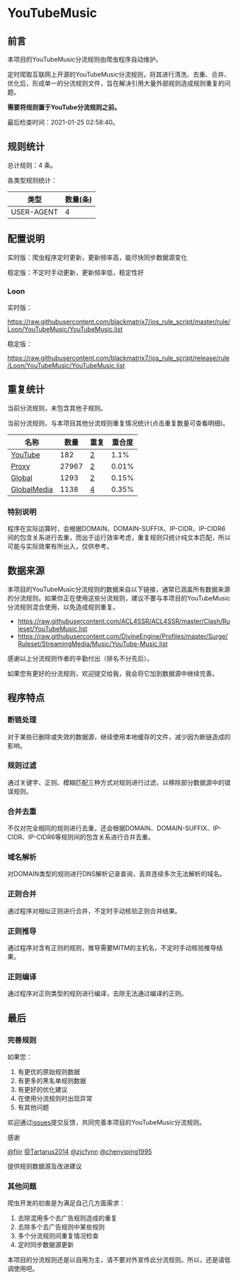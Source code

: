 # YouTubeMusic

## 前言

本项目的YouTubeMusic分流规则由爬虫程序自动维护。

定时爬取互联网上开源的YouTubeMusic分流规则，将其进行清洗、去重、合并、优化后，形成单一的分流规则文件，旨在解决引用大量外部规则造成规则重复的问题。

**需要将规则置于YouTube分流规则之前。**


最后检查时间：2021-01-25 02:58:40。

## 规则统计

总计规则：4 条。

各类型规则统计：

| 类型 | 数量(条) |
| ---- | ---- |
| USER-AGENT | 4 |
## 配置说明

实时版：爬虫程序定时更新，更新频率高，能尽快同步数据源变化

稳定版：不定时手动更新，更新频率低，稳定性好

### Loon 
实时版：

https://raw.githubusercontent.com/blackmatrix7/ios_rule_script/master/rule/Loon/YouTubeMusic/YouTubeMusic.list

稳定版：

https://raw.githubusercontent.com/blackmatrix7/ios_rule_script/release/rule/Loon/YouTubeMusic/YouTubeMusic.list

## 重复统计


当前分流规则，未包含其他子规则。


当前分流规则，与本项目其他分流规则重复情况统计(点击重复数量可查看明细)。



| 名称 | 数量 | 重复 | 重合度 |
| ---- | ---- | ---- | ------ |
|  [YouTube](https://github.com/blackmatrix7/ios_rule_script/tree/master/rule/Loon/YouTube)    | 182   | [2](https://raw.githubusercontent.com/blackmatrix7/ios_rule_script/master/rule/Loon/YouTubeMusic/YouTubeMusic_Repeat.list)   |   1.1% |
|  [Proxy](https://github.com/blackmatrix7/ios_rule_script/tree/master/rule/Loon/Proxy)    | 27967   | [2](https://raw.githubusercontent.com/blackmatrix7/ios_rule_script/master/rule/Loon/YouTubeMusic/YouTubeMusic_Repeat.list)   |   0.01% |
|  [Global](https://github.com/blackmatrix7/ios_rule_script/tree/master/rule/Loon/Global)    | 1293   | [2](https://raw.githubusercontent.com/blackmatrix7/ios_rule_script/master/rule/Loon/YouTubeMusic/YouTubeMusic_Repeat.list)   |   0.15% |
|  [GlobalMedia](https://github.com/blackmatrix7/ios_rule_script/tree/master/rule/Loon/GlobalMedia)    | 1138   | [4](https://raw.githubusercontent.com/blackmatrix7/ios_rule_script/master/rule/Loon/YouTubeMusic/YouTubeMusic_Repeat.list)   |   0.35% |
### 特别说明
程序在实际运算时，会根据DOMAIN、DOMAIN-SUFFIX、IP-CIDR、IP-CIDR6间的包含关系进行去重，而出于运行效率考虑，重复规则只统计纯文本匹配，所以可能与实际效果有所出入，仅供参考。

## 数据来源

本项目的YouTubeMusic分流规则的数据来自以下链接，通常已涵盖所有数据来源的分流规则。如果你正在使用这些分流规则，建议不要与本项目的YouTubeMusic分流规则混合使用，以免造成规则重复。

- https://raw.githubusercontent.com/ACL4SSR/ACL4SSR/master/Clash/Ruleset/YouTubeMusic.list
- https://raw.githubusercontent.com/DivineEngine/Profiles/master/Surge/Ruleset/StreamingMedia/Music/YouTube-Music.list


感谢以上分流规则作者的辛勤付出（排名不分先后）。

如果您有更好的分流规则，欢迎提交给我，我会将它加到数据源中继续完善。

## 程序特点

### 断链处理

对于某些已删除或失效的数据源，继续使用本地缓存的文件，减少因为断链造成的影响。

### 规则过滤

通过关键字、正则、模糊匹配三种方式对规则进行过滤，以移除部分数据源中的错误规则。

### 合并去重

不仅对完全相同的规则进行去重，还会根据DOMAIN、DOMAIN-SUFFIX、IP-CIDR、IP-CIDR6等规则间的包含关系进行合并去重。

### 域名解析

对DOMAIN类型的规则进行DNS解析记录查询，丢弃连续多次无法解析的域名。

### 正则合并

通过程序对相似正则进行合并，不定时手动核验正则合并结果。

### 正则推导

通过程序对含有正则的规则，推导需要MITM的主机名，不定时手动核验推导结果。

### 正则编译

通过程序对正则类型的规则进行编译，去除无法通过编译的正则。

## 最后

### 完善规则

如果您：

1. 有更优的原始规则数据
2. 有更多的黑名单规则数据
3. 有更好的优化建议
4. 在使用分流规则时出现异常
5. 有其他问题

欢迎通过[issues](https://github.com/blackmatrix7/ios_rule_script/issues/new)提交反馈，共同完善本项目的YouTubeMusic分流规则。

感谢

[@fiiir](https://github.com/fiiir) [@Tartarus2014](https://github.com/Tartarus2014) [@zjcfynn](https://github.com/zjcfynn) [@chenyiping1995](https://github.com/chenyiping1995) 

提供规则数据源及改进建议

### 其他问题

爬虫开发的初衷是为满足自己几方面需求：

1. 去除混用多个去广告规则造成的重复
2. 去除多个去广告规则中某些规则
3. 多个分流规则间重复情况检查
4. 定时同步数据源更新

本项目的分流规则还是以自用为主，请不要对外宣传此分流规则。所以，还是请低调使用吧。